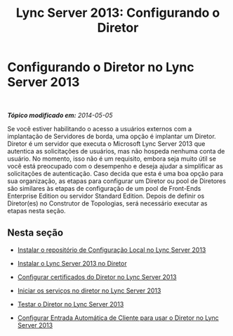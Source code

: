 ﻿---
title: 'Lync Server 2013: Configurando o Diretor'
TOCTitle: Configurando o Diretor
ms:assetid: 408b76f7-6fdd-4e50-8a3e-e87db12c1394
ms:mtpsurl: https://technet.microsoft.com/pt-br/library/Gg425915(v=OCS.15)
ms:contentKeyID: 49306506
ms.date: 05/19/2016
mtps_version: v=OCS.15
ms.translationtype: HT
---

# Configurando o Diretor no Lync Server 2013

 

_**Tópico modificado em:** 2014-05-05_

Se você estiver habilitando o acesso a usuários externos com a implantação de Servidores de borda, uma opção é implantar um Diretor. Diretor é um servidor que executa o Microsoft Lync Server 2013 que autentica as solicitações de usuários, mas não hospeda nenhuma conta de usuário. No momento, isso não é um requisito, embora seja muito útil se você está preocupado com o desempenho e deseja ajudar a simplificar as solicitações de autenticação. Caso decida que esta é uma boa opção para sua organização, as etapas para configurar um Diretor ou pool de Diretores são similares às etapas de configuração de um pool de Front-Ends Enterprise Edition ou servidor Standard Edition. Depois de definir os Diretor(es) no Construtor de Topologias, será necessário executar as etapas nesta seção.

## Nesta seção

  - [Instalar o repositório de Configuração Local no Lync Server 2013](lync-server-2013-install-the-local-configuration-store.md)

  - [Instalar o Lync Server 2013 no Diretor](lync-server-2013-install-lync-server-on-the-director.md)

  - [Configurar certificados do Diretor no Lync Server 2013](lync-server-2013-configure-certificates-for-the-director.md)

  - [Iniciar os serviços no diretor no Lync Server 2013](lync-server-2013-start-services-on-the-director.md)

  - [Testar o Diretor no Lync Server 2013](lync-server-2013-test-the-director.md)

  - [Configurar Entrada Automática de Cliente para usar o Diretor no Lync Server 2013](lync-server-2013-configure-automatic-client-sign-in-to-use-the-director.md)

